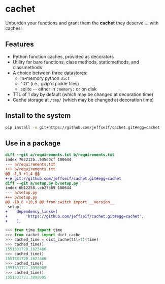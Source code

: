 # cachet

Unburden your functions and grant them the **cachet** they deserve ... with caches!

## Features

- Python function caches, provided as decorators
- Utility for bare functions, class methods, staticmethods, and classmethods
- A choice between three datastores:
  - In-memory python `dict`
  - "IO" (i.e., gzip'd pickle files)
  - sqlite -- either in `:memory:` or on disk
- TTL of 1 day by default (which may be changed at decoration time)
- Cache storage at `/tmp/` (which may be changed at decoration time)

## Install to the system

```bash
pip install -e git+https://github.com/jeffseif/cachet.git#egg=cachet
```

## Use in a package

```diff
diff --git a/requirements.txt b/requirements.txt
index 762212b..545d0cf 100644
--- a/requirements.txt
+++ b/requirements.txt
@@ -1,3 +1,4 @@
+-e git://github.com/jeffseif/cachet.git#egg=cachet
diff --git a/setup.py b/setup.py
index 6b12258..cb27369 100644
--- a/setup.py
+++ b/setup.py
@@ -10,6 +10,9 @@ from switch import __version__
 setup(
+    dependency_links=[
+        'https://github.com/jeffseif/cachet.git#egg=cachet',
+    ],
```

```python
>>> from time import time
>>> from cachet import dict_cache
>>> cached_time = dict_cache(ttl=1)(time)
>>> cached_time()
1551331720.1623466
>>> cached_time()
1551331720.1623466
>>> cached_time()
1551331721.3898005
>>> cached_time()
1551331721.3898005
```
